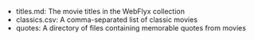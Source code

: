 

- titles.md: The movie titles in the WebFlyx collection
- classics.csv: A comma-separated list of classic movies
- quotes: A directory of files containing memorable quotes from movies
